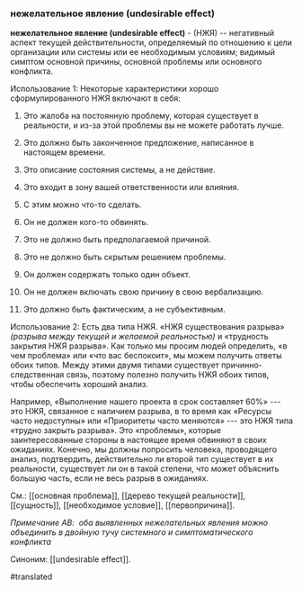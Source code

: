 ### нежелательное явление (undesirable effect)

**нежелательное явление (undesirable effect)** - (НЖЯ) -- негативный аспект текущей действительности, определяемый по отношению к цели организации или системы или ее необходимым условиям; видимый симптом основной причины, основной проблемы или основного конфликта.

Использование 1: Некоторые характеристики хорошо сформулированного НЖЯ включают в себя:

1. Это жалоба на постоянную проблему, которая существует в реальности, и из-за этой проблемы вы не можете работать лучше.

2. Это должно быть законченное предложение, написанное в настоящем времени.

3. Это описание состояния системы, а не действие.

4. Это входит в зону вашей ответственности или влияния.

5. С этим можно что-то сделать.

6. Он не должен кого-то обвинять.

7. Это не должно быть предполагаемой причиной.

8. Это не должно быть скрытым решением проблемы.

9. Он должен содержать только один объект.

10. Он не должен включать свою причину в свою вербализацию.

11. Это должно быть фактическим, а не субъективным.

Использование 2: Есть два типа НЖЯ. «НЖЯ существования разрыва» *(разрыва между текущей и желаемой реальностью)* и «трудность закрытия НЖЯ разрыва». Как только мы просим людей определить, «в чем проблема» или «что вас беспокоит», мы можем получить ответы обоих типов. Между этими двумя типами существует причинно-следственная связь, поэтому полезно получить НЖЯ обоих типов, чтобы обеспечить хороший анализ.

Например, «Выполнение нашего проекта в срок составляет 60%» --- это НЖЯ, связанное с наличием разрыва, в то время как «Ресурсы часто недоступны» или «Приоритеты часто меняются» --- это НЖЯ типа «трудно закрыть разрыва». Это «проблемы», которые заинтересованные стороны в настоящее время обвиняют в своих ожиданиях. Конечно, мы должны попросить человека, проводящего анализ, подтвердить, действительно ли второй тип существует в их реальности, существует ли он в такой степени, что может объяснить большую часть, если не весь разрыв в ожиданиях.

См.: [[основная проблема]], [[дерево текущей реальности]], [[сущность]], [[необходимое условие]], [[первопричина]].

*Примечание АВ:  оба выявленных нежелательных явления можно объединить в двойную тучу системного и симптоматического конфликта*

Синоним: [[undesirable effect]].

#translated
